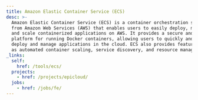 ```yaml
---
title: Amazon Elastic Container Service (ECS)
desc: >-
  Amazon Elastic Container Service (ECS) is a container orchestration service
  from Amazon Web Services (AWS) that enables users to easily deploy, manage,
  and scale containerized applications on AWS. It provides a secure and scalable
  platform for running Docker containers, allowing users to quickly and easily
  deploy and manage applications in the cloud. ECS also provides features such
  as automated container scaling, service discovery, and resource management.
_links:
  self:
    href: /tools/ecs/
  projects:
    - href: /projects/epicloud/
  jobs:
    - href: /jobs/fe/
---
```

